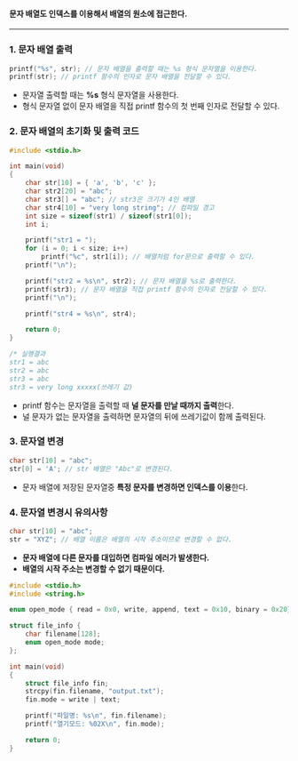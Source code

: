 #### 문자 배열도 인덱스를 이용해서 배열의 원소에 접근한다. ####
_________
### 1. 문자 배열 출력 ###
```c
printf("%s", str); // 문자 배열을 출력할 때는 %s 형식 문자열을 이용한다.
printf(str); // printf 함수의 인자로 문자 배열을 전달할 수 있다.
```
- 문자열 출력할 때는 **%s** 형식 문자열을 사용한다.
- 형식 문자열 없이 문자 배열을 직접 printf 함수의 첫 번째 인자로 전달할 수 있다.

### 2. 문자 배열의 초기화 및 출력 코드 ###
```c
#include <stdio.h>

int main(void)
{
	char str[10] = { 'a', 'b', 'c' };
	char str2[20] = "abc";
	char str3[] = "abc"; // str3은 크기가 4인 배열
	char str4[10] = "very long string"; // 컴파일 경고
	int size = sizeof(str1) / sizeof(str1[0]);
	int i;

	printf("str1 = ");
	for (i = 0; i < size; i++)
		printf("%c", str1[i]); // 배열처럼 for문으로 출력할 수 있다.
	printf("\n");

	printf("str2 = %s\n", str2); // 문자 배열을 %s로 출력한다.
	printf(str3); // 문자 배열을 직접 printf 함수의 인자로 전달할 수 있다.
	printf("\n");

	printf("str4 = %s\n", str4); 

	return 0;
}

/* 실행결과
str1 = abc
str2 = abc
str3 = abc
str3 = very long xxxxx(쓰레기 값)
```
- printf 함수는 문자열을 출력할 때 **널 문자를 만날 때까지 출력**한다.
- 널 문자가 없는 문자열을 출력하면 문자열의 뒤에 쓰레기값이 함께 출력된다.

### 3. 문자열 변경 ###
```c
char str[10] = "abc";
str[0] = 'A'; // str 배열은 "Abc"로 변경된다.
```
- 문자 배열에 저장된 문자열중 **특정 문자를 변경하면 인덱스를 이용**한다.

### 4. 문자열 변경시 유의사항
```c
char str[10] = "abc";
str = "XYZ"; // 배열 이름은 배열의 시작 주소이므로 변경할 수 없다.
```
- **문자 배열에 다른 문자를 대입하면 컴파일 에러가 발생한다.**
- **배열의 시작 주소는 변경할 수 없기 때문이다.**
```c
#include <stdio.h>
#include <string.h>

enum open_mode { read = 0x0, write, append, text = 0x10, binary = 0x20};

struct file_info {
	char filename[128];
	enum open_mode mode;
};

int main(void)
{
	struct file_info fin;
	strcpy(fin.filename, "output.txt");
	fin.mode = write | text;

	printf("파일명: %s\n", fin.filename);
	printf("열기모드: %02X\n", fin.mode);

	return 0;
}
```